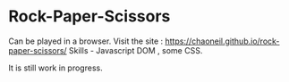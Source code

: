 # Rock-Paper-Scissors 
Can be played in a browser. 
Visit the site : https://chaoneil.github.io/rock-paper-scissors/
Skills - Javascript DOM , some CSS.

It is still work in progress.
